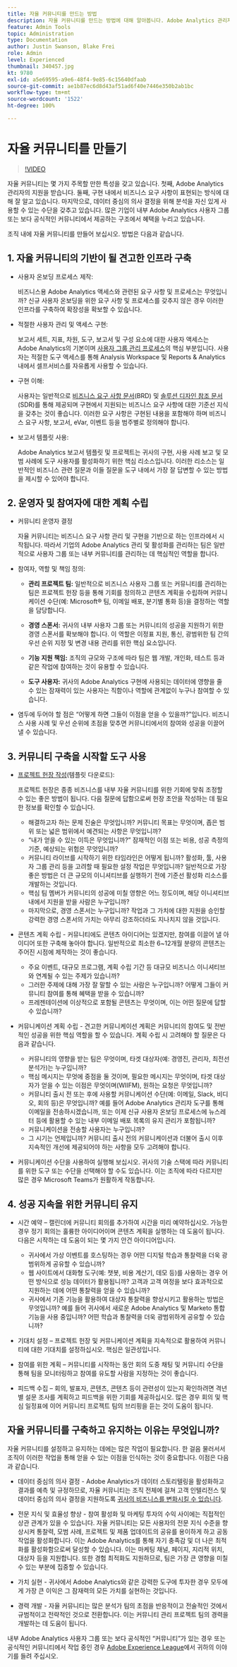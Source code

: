 ```yaml
---
title: 자율 커뮤니티를 만드는 방법
description: 자율 커뮤니티를 만드는 방법에 대해 알아봅니다. Adobe Analytics 관리자가 지원하는 자율 커뮤니티는 구현 내에서 비즈니스 요구 사항이 표현되는 방식에 대해 잘 알고 있으며, 데이터 중심의 의사 결정을 위해 분석을 자신 있게 사용할 수 있는 수단을 갖추고 있습니다.
feature: Admin Tools
topic: Administration
type: Documentation
author: Justin Swanson, Blake Frei
role: Admin
level: Experienced
thumbnail: 340457.jpg
kt: 9780
exl-id: a5e69595-a9e6-48f4-9e85-6c15640dfaab
source-git-commit: ae1b87ec6d8d43af51ad6f40e7446e350b2ab1bc
workflow-type: tm+mt
source-wordcount: '1522'
ht-degree: 100%

---
```


# 자율 커뮤니티를 만들기

>[!VIDEO](https://video.tv.adobe.com/v/340457/?quality=12&learn=on)

자율 커뮤니티는 몇 가지 주목할 만한 특성을 갖고 있습니다. 첫째, Adobe Analytics 관리자의 지원을 받습니다. 둘째, 구현 내에서 비즈니스 요구 사항이 표현되는 방식에 대해 잘 알고 있습니다. 마지막으로, 데이터 중심의 의사 결정을 위해 분석을 자신 있게 사용할 수 있는 수단을 갖추고 있습니다. 많은 기업이 내부 Adobe Analytics 사용자 그룹 또는 보다 공식적인 커뮤니티에서 제공하는 구조에서 혜택을 누리고 있습니다.

조직 내에 자율 커뮤니티를 만들어 보십시오. 방법은 다음과 같습니다.

## &#x200B;1. 자율 커뮤니티의 기반이 될 견고한 인프라 구축

* 사용자 온보딩 프로세스 제작:

  비즈니스용 Adobe Analytics 액세스와 관련된 요구 사항 및 프로세스는 무엇입니까? 신규 사용자 온보딩을 위한 요구 사항 및 프로세스를 갖추지 않은 경우 이러한 인프라를 구축하여 확장성을 확보할 수 있습니다.

* 적절한 사용자 관리 및 액세스 구현:

  보고서 세트, 지표, 차원, 도구, 보고서 및 구성 요소에 대한 사용자 액세스는 Adobe Analytics의 기본이며 [사용자 그룹 관리 프로세스](https://experienceleague.adobe.com/docs/analytics/admin/admin-console/home.html?lang=ko-KR)의 핵심 부분입니다. 사용자는 적절한 도구 액세스를 통해 Analysis Workspace 및 Reports &amp; Analytics 내에서 셀프서비스를 자유롭게 사용할 수 있습니다.

* 구현 이해:

  사용자는 일반적으로 [비즈니스 요구 사항 문서](https://experienceleague.adobe.com/docs/analytics-learn/tutorials/implementation/implementation-basics/creating-a-business-requirements-document.html?lang=ko-KR)&#x200B;(BRD) 및 [솔루션 디자인 참조 문서](https://experienceleague.adobe.com/docs/analytics-learn/tutorials/implementation/implementation-basics/creating-and-maintaining-an-sdr.html?lang=ko-KR)&#x200B;(SDR)를 통해 제공되며 구현에서 지원되는 비즈니스 요구 사항에 대한 기준선 지식을 갖추는 것이 좋습니다. 이러한 요구 사항은 구현된 내용을 포함해야 하며 비즈니스 요구 사항, 보고서, eVar, 이벤트 등을 범주별로 정의해야 합니다.

* 보고서 템플릿 사용:

  Adobe Analytics 보고서 템플릿 및 프로젝트는 귀사의 구현, 사용 사례 보고 및 모범 사례에 도구 사용자를 활성화하기 위한 핵심 리소스입니다. 이러한 리소스는 일반적인 비즈니스 관련 질문과 이들 질문을 도구 내에서 가장 잘 답변할 수 있는 방법을 제시할 수 있어야 합니다.

## &#x200B;2. 운영자 및 참여자에 대한 계획 수립

* 커뮤니티 운영자 결정

  자율 커뮤니티는 비즈니스 요구 사항 관리 및 구현을 기반으로 하는 인프라에서 시작됩니다. 따라서 기업의 Adobe Analytics 관리 및 활성화를 관리하는 팀은 일반적으로 사용자 그룹 또는 내부 커뮤니티를 관리하는 데 핵심적인 역할을 합니다.

* 참여자, 역할 및 책임 정의:

   * **관리 프로젝트 팀:** 일반적으로 비즈니스 사용자 그룹 또는 커뮤니티를 관리하는 팀은 프로젝트 헌장 등을 통해 기회를 정의하고 콘텐츠 계획을 수립하며 커뮤니케이션 수단(예: Microsoft® 팀, 이메일 배포, 분기별 통화 등)을 결정하는 역할을 담당합니다.

   * **경영 스폰서:** 귀사의 내부 사용자 그룹 또는 커뮤니티의 성공을 지원하기 위한 경영 스폰서를 확보해야 합니다. 이 역할은 이정표 지원, 통신, 광범위한 팀 간의 우선 순위 지정 및 변경 내용 관리를 위한 핵심 요소입니다.

   * **기능 지원 책임:** 조직의 규모와 구조에 따라 팀은 웹 개발, 개인화, 테스트 등과 같은 작업에 참여하는 것이 유용할 수 있습니다.

   * **도구 사용자:** 귀사의 Adobe Analytics 구현에 사용되는 데이터에 영향을 줄 수 있는 잠재력이 있는 사용자는 직함이나 역할에 관계없이 누구나 참여할 수 있습니다.

* 염두에 두어야 할 점은 “어떻게 하면 그들이 이점을 얻을 수 있을까?”입니다. 비즈니스 사용 사례 및 우선 순위에 초점을 맞추면 커뮤니티에서의 참여와 성공을 이끌어낼 수 있습니다.

## &#x200B;3. 커뮤니티 구축을 시작할 도구 사용

* [프로젝트 헌장 작성](assets/Adobe-Analytics-Empowered-Community-Project-Charter-Template.pptx)(템플릿 다운로드):

  프로젝트 헌장은 종종 비즈니스를 내부 자율 커뮤니티를 위한 기회에 맞춰 조정할 수 있는 좋은 방법이 됩니다. 다음 질문에 답함으로써 헌장 초안을 작성하는 데 필요한 정보를 확인할 수 있습니다.

   * 해결하고자 하는 문제 진술은 무엇입니까? 커뮤니티 목표는 무엇이며, 좁은 범위 또는 넓은 범위에서 예견되는 사항은 무엇입니까?
   * “내가 얻을 수 있는 이득은 무엇입니까?” 잠재적인 이점 또는 비용, 성공 측정의 기준, 예상되는 위험은 무엇입니까?
   * 커뮤니티 라이브를 시작하기 위한 타임라인은 어떻게 됩니까? 활성화, 툴, 사용자 그룹 관리 등을 고려할 때 필요한 설정 작업은 무엇입니까? 일반적으로 가장 좋은 방법은 더 큰 규모의 이니셔티브를 실행하기 전에 기준선 활성화 리소스를 개발하는 것입니다.
   * 핵심 팀 멤버가 커뮤니티의 성공에 미칠 영향은 어느 정도이며, 해당 이니셔티브 내에서 지원을 받을 사람은 누구입니까?
   * 마지막으로, 경영 스폰서는 누구입니까? 작업과 그 가치에 대한 지원을 승인할 강력한 경영 스폰서의 가치는 아무리 강조하더라도 지나치지 않을 것입니다.

* 콘텐츠 계획 수립 - 커뮤니티에도 콘텐츠 아이디어는 있겠지만, 참여를 이끌어 낼 아이디어 또한 구축해 놓아야 합니다. 일반적으로 최소한 6~12개월 분량의 콘텐츠는 주어진 시점에 제작하는 것이 좋습니다.

   * 주요 이벤트, 대규모 프로그램, 계획 수립 기간 등 대규모 비즈니스 이니셔티브와 연계될 수 있는 주제가 있습니까?
   * 그러한 주제에 대해 가장 잘 말할 수 있는 사람은 누구입니까? 어떻게 그들이 커뮤니티 참여를 통해 혜택을 받을 수 있습니까?
   * 프레젠테이션에 이상적으로 포함될 콘텐츠는 무엇이며, 이는 어떤 질문에 답할 수 있습니까?

* 커뮤니케이션 계획 수립 - 견고한 커뮤니케이션 계획은 커뮤니티의 참여도 및 전반적인 성공을 위한 핵심 역할을 할 수 있습니다. 계획 수립 시 고려해야 할 질문은 다음과 같습니다.

   * 커뮤니티의 영향을 받는 팀은 무엇이며, 타겟 대상자(예: 경영진, 관리자, 최전선 분석가)는 누구입니까?
   * 핵심 메시지는 무엇에 중점을 둘 것이며, 필요한 메시지는 무엇이며, 타겟 대상자가 얻을 수 있는 이점은 무엇이며(WIIFM), 원하는 요청은 무엇입니까?
   * 커뮤니티 출시 전 또는 후에 사용할 커뮤니케이션 수단(예: 이메일, Slack, 비디오, 회의 등)은 무엇입니까? 예를 들어 Adobe Analytics 관리자 도구를 통해 이메일을 전송하시겠습니까, 또는 이제 신규 사용자 온보딩 프로세스에 뉴스레터 등에 활용할 수 있는 내부 이메일 배포 목록의 유지 관리가 포함됩니까?
   * 커뮤니케이션을 전송할 사용자는 누구입니까?
   * 그 시기는 언제입니까? 커뮤니티 출시 전의 커뮤니케이션과 더불어 출시 이후 지속적인 개선에 제공되어야 하는 사항을 모두 고려해야 합니다.

* 커뮤니케이션 수단을 사용하여 실행해 보십시오. 귀사의 기술 스택에 따라 커뮤니티를 위한 도구 또는 수단을 선택해야 할 수도 있습니다. 이는 조직에 따라 다르지만 많은 경우 Microsoft Teams가 원활하게 작동합니다.

## &#x200B;4. 성공 지속을 위한 커뮤니티 유지

* 시간 예약 – 캘린더에 커뮤니티 회의를 추가하여 시간을 미리 예약하십시오. 가능한 경우 정기 회의는 훌륭한 아이디어이며 콘텐츠 계획을 실행하는 데 도움이 됩니다. 다음은 시작하는 데 도움이 되는 몇 가지 안건 아이디어입니다.

   * 귀사에서 가상 이벤트를 호스팅하는 경우 어떤 디지털 학습과 통찰력을 더욱 광범위하게 공유할 수 있습니까?
   * 웹 사이트에서 대화형 도구(예: 챗봇, 비용 계산기, 데모 등)를 사용하는 경우 어떤 방식으로 성능 데이터가 활용됩니까? 고객과 고객 여정을 보다 효과적으로 지원하는 데에 어떤 통찰력을 얻을 수 있습니까?
   * 귀사에서 기존 기능을 활용하여 대상자 통찰력을 향상시키고 활용하는 방법은 무엇입니까? 예를 들어 귀사에서 새로운 Adobe Analytics 및 Marketo 통합 기능을 사용 중입니까? 어떤 학습과 통찰력을 더욱 광범위하게 공유할 수 있습니까?

* 기대치 설정 – 프로젝트 헌장 및 커뮤니케이션 계획을 지속적으로 활용하여 커뮤니티에 대한 기대치를 설정하십시오. 핵심은 일관성입니다.
* 참여를 위한 계획 – 커뮤니티를 시작하는 동안 회의 도중 채팅 및 커뮤니티 수단을 통해 팀을 모니터링하고 참여를 유도할 사람을 지정하는 것이 좋습니다.
* 피드백 수집 – 회의, 발표자, 콘텐츠, 콘텐츠 등이 관련성이 있는지 확인하려면 격년별 설문 조사를 계획하고 피드백을 위한 기회를 제공하십시오. 많은 경우 회의 및 핵심 일정표에 이어 커뮤니티 프로젝트 팀의 브리핑을 듣는 것이 도움이 됩니다.

## 자율 커뮤니티를 구축하고 유지하는 이유는 무엇입니까?

자율 커뮤니티를 설정하고 유지하는 데에는 많은 작업이 필요합니다. 한 걸음 물러서서 조직이 이러한 작업을 통해 얻을 수 있는 이점을 인식하는 것이 중요합니다. 이점은 다음과 같습니다.

* 데이터 중심의 의사 결정 - Adobe Analytics가 데이터 스토리텔링을 활성화하고 결과를 예측 및 규정하므로, 자율 커뮤니티는 조직 전체에 걸쳐 고객 인텔리전스 및 데이터 중심의 의사 결정을 지원하도록 [귀사의 비즈니스를 변화시킬 수 있습니다](https://experienceleague.adobe.com/docs/analytics-learn/tutorials/intro-to-analytics/what-can-aa-do-for-me/how-adobe-analysis-workspace-can-change-your-business.html?lang=ko-KR).

* 전문 지식 및 효율성 향상 - 참여 활성화 및 마케팅 투자의 수익 사이에는 직접적인 상관 관계가 있을 수 있습니다. 자율 커뮤니티는 모든 사용자의 전문 지식 수준을 향상시켜 통찰력, 모범 사례, 프로젝트 및 제품 업데이트의 공유를 용이하게 하고 공동 작업을 활성화합니다. 이는 Adobe Analytics를 통해 자기 충족감 및 더 나은 최적화를 활성화함으로써 달성할 수 있습니다. 이는 마케팅 채널, 페이지, 지리적 위치, 대상자 등을 지원합니다. 또한 경험 최적화도 지원하므로, 팀은 가장 큰 영향을 미칠 수 있는 부분에 집중할 수 있습니다.

* 가치 실현 - 귀사에서 Adobe Analytics와 같은 강력한 도구에 투자한 경우 모두에게 가장 큰 이익은 그 잠재력의 모든 가치를 실현하는 것입니다.

* 경력 개발 - 자율 커뮤니티는 많은 분석가 팀의 초점을 반응적이고 전술적인 것에서 규범적이고 전략적인 것으로 전환합니다. 이는 커뮤니티 관리 프로젝트 팀의 경력을 개발하는 데 도움이 됩니다.

내부 Adobe Analytics 사용자 그룹 또는 보다 공식적인 “커뮤니티”가 있는 경우 또는 공식적인 커뮤니티에서 작업 중인 경우 [Adobe Experience League](https://experienceleaguecommunities.adobe.com/t5/adobe-analytics-discussions/bd-p/adobe-analytics-discussions)에서 귀하의 이야기를 들려 주십시오.
